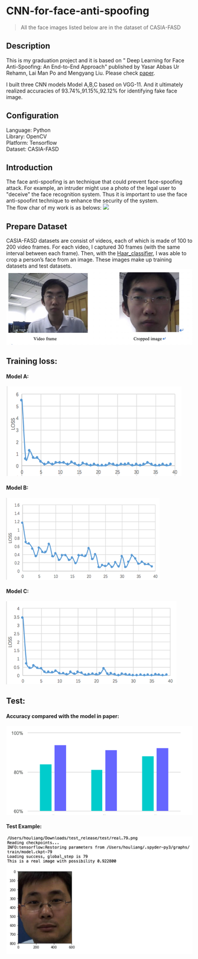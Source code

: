 # CNN-for-face-anti-spoofing
> All the face images listed below are in the dataset of CASIA-FASD

## Description
This is my graduation project and it is based on " Deep Learning for Face Anti-Spoofing: An End-to-End Approach" published by Yasar Abbas Ur Rehamn, Lai Man Po and Mengyang Liu. Please check [paper](https://ieeexplore.ieee.org/document/8166863).    

I built three CNN models Model A,B,C based on VGG-11. And it ultimately realized accuracies of 93.74%,91.15%,92.12% for identifying fake face image.

## Configuration 
Language: Python   
Library: OpenCV    
Platform: Tensorflow     
Dataset: CASIA-FASD   

## Introduction 
The face anti-spoofing is an technique that could prevent face-spoofing attack. For example, an intruder might use a photo of the legal user to "deceive" the face recognition system. Thus it is important to use the face anti-spoofint technique to enhance the security of the system.    
The flow char of my work is as belows:
![](./flowchart.png)    

## Prepare Dataset
CASIA-FASD datasets are consist of videos, each of which is made of 100 to 200 video frames. For each video, I captured 30 frames (with the same interval between each frame). Then, with the [Haar_classifier](https://github.com/opencv/opencv/tree/master/data/haarcascades), I was able to crop a person’s face from an image. These images make up training datasets and test datasets.
![](./datasetcrop.png)     

## Training loss:
#### Model A:
![](./train_modela.png)  

#### Model B:
![](./train_modelb.png) 

#### Model C:
![](./train_modelc.png) 


## Test:
#### Accuracy compared with the model in paper:
![](./accuracy.png)

#### Test Example:
![](./test.png)


